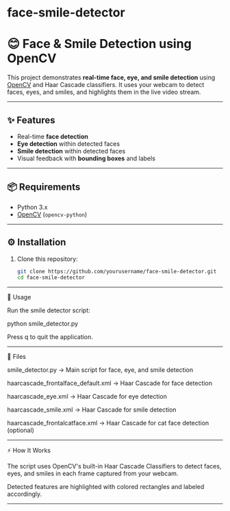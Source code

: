 ﻿# face-smile-detector

# 😊 Face & Smile Detection using OpenCV

This project demonstrates **real-time face, eye, and smile detection** using [OpenCV](https://opencv.org/) and Haar Cascade classifiers. It uses your webcam to detect faces, eyes, and smiles, and highlights them in the live video stream.

---

## ✨ Features
- Real-time **face detection**
- **Eye detection** within detected faces
- **Smile detection** within detected faces
- Visual feedback with **bounding boxes** and labels

---

## 📦 Requirements
- Python 3.x
- [OpenCV](https://pypi.org/project/opencv-python/) (`opencv-python`)

---

## ⚙️ Installation

1. Clone this repository:
   ```bash
   git clone https://github.com/yourusername/face-smile-detector.git
   cd face-smile-detector
---

🚀 Usage

Run the smile detector script:

python smile_detector.py


Press q to quit the application.


---


📂 Files



smile_detector.py → Main script for face, eye, and smile detection

haarcascade_frontalface_default.xml → Haar Cascade for face detection

haarcascade_eye.xml → Haar Cascade for eye detection

haarcascade_smile.xml → Haar Cascade for smile detection

haarcascade_frontalcatface.xml → Haar Cascade for cat face detection (optional)



---

⚡ How It Works

The script uses OpenCV's built-in Haar Cascade Classifiers to detect faces, eyes, and smiles in each frame captured from your webcam.

Detected features are highlighted with colored rectangles and labeled accordingly.

---

